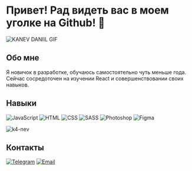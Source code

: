 # Привет! Рад видеть вас в моем уголке на Github! 👋

![KANEV DANIIL GIF](https://media.giphy.com/media/xaeEEUHERKqnRNSC6V/giphy.gif)

## Обо мне
Я новичок в разработке, обучаюсь самостоятельно чуть меньше года.<br>
Сейчас сосредоточен на изучении React и совершенствовании своих навыков.

## Навыки
![JavaScript](https://img.shields.io/badge/JavaScript-F7DF1E?style=for-the-badge&logo=javascript&logoColor=black)
![HTML](https://img.shields.io/badge/HTML-E34F26?style=for-the-badge&logo=html5&logoColor=white)
![CSS](https://img.shields.io/badge/CSS-1572B6?style=for-the-badge&logo=css3&logoColor=white)
![SASS](https://img.shields.io/badge/SASS-CC6699?style=for-the-badge&logo=sass&logoColor=white)
![Photoshop](https://img.shields.io/badge/Photoshop-31A8FF?style=for-the-badge&logo=adobe-photoshop&logoColor=white)
![Figma](https://img.shields.io/badge/Figma-F24E1E?style=for-the-badge&logo=figma&logoColor=white)

![k4-nev](https://github-readme-stats.vercel.app/api/top-langs/?username=k4-nev&theme=blue-green)

## Контакты
[![Telegram](https://img.shields.io/badge/Telegram-2CA5E0?style=for-the-badge&logo=telegram&logoColor=white)](https://t.me/LinadVena)
[![Email](https://img.shields.io/badge/Email-D14836?style=for-the-badge&logo=gmail&logoColor=white)](mailto:k4-nev@yandex.ru)
